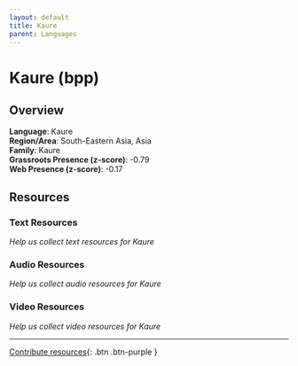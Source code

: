 ```yaml
---
layout: default
title: Kaure
parent: Languages
---
```


# Kaure (bpp)

## Overview

**Language**: Kaure  
**Region/Area**: South-Eastern Asia, Asia  
**Family**: Kaure  
**Grassroots Presence (z-score)**: -0.79  
**Web Presence (z-score)**: -0.17  

## Resources

### Text Resources
*Help us collect text resources for Kaure*

### Audio Resources
*Help us collect audio resources for Kaure*

### Video Resources
*Help us collect video resources for Kaure*

---

[Contribute resources](https://forms.office.com/e/1SfLJx3u1r){: .btn .btn-purple }
